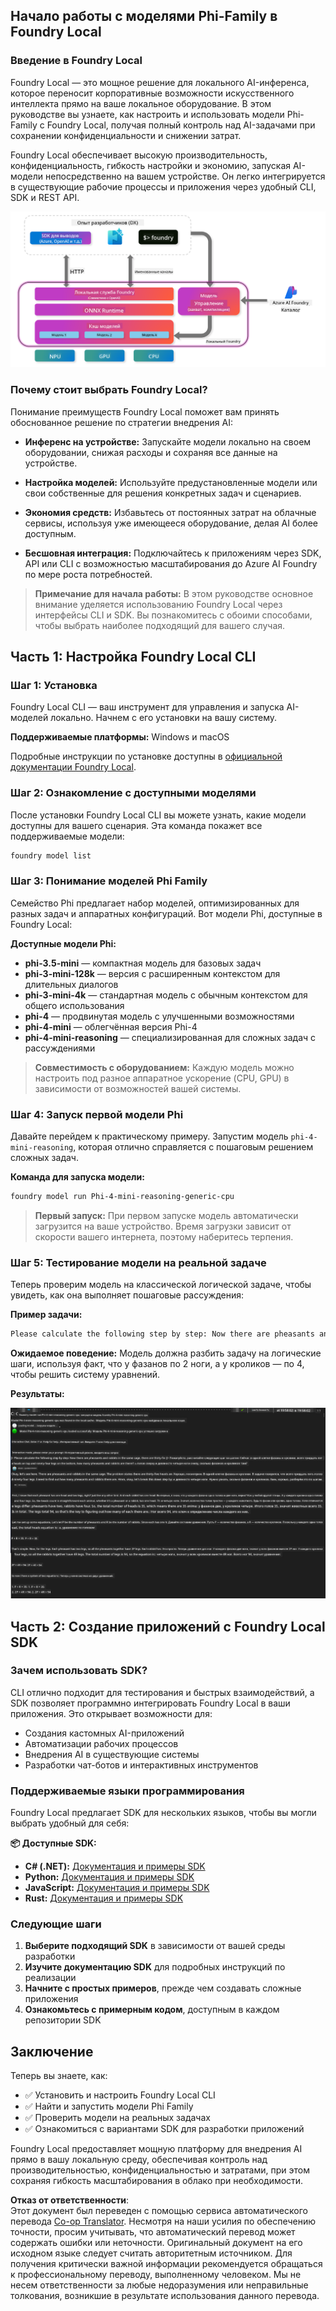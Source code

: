 <!--
CO_OP_TRANSLATOR_METADATA:
{
  "original_hash": "52973a5680a65a810aa80b7036afd31f",
  "translation_date": "2025-07-16T19:42:01+00:00",
  "source_file": "md/01.Introduction/02/07.FoundryLocal.md",
  "language_code": "ru"
}
-->
## Начало работы с моделями Phi-Family в Foundry Local

### Введение в Foundry Local

Foundry Local — это мощное решение для локального AI-инференса, которое переносит корпоративные возможности искусственного интеллекта прямо на ваше локальное оборудование. В этом руководстве вы узнаете, как настроить и использовать модели Phi-Family с Foundry Local, получая полный контроль над AI-задачами при сохранении конфиденциальности и снижении затрат.

Foundry Local обеспечивает высокую производительность, конфиденциальность, гибкость настройки и экономию, запуская AI-модели непосредственно на вашем устройстве. Он легко интегрируется в существующие рабочие процессы и приложения через удобный CLI, SDK и REST API.

![arch](../../../../../translated_images/foundry-local-arch.8823e321dd8258d7d68815ddb0153503587142ff32e6997041c7cf0c9df24b49.ru.png)

### Почему стоит выбрать Foundry Local?

Понимание преимуществ Foundry Local поможет вам принять обоснованное решение по стратегии внедрения AI:

- **Инференс на устройстве:** Запускайте модели локально на своем оборудовании, снижая расходы и сохраняя все данные на устройстве.

- **Настройка моделей:** Используйте предустановленные модели или свои собственные для решения конкретных задач и сценариев.

- **Экономия средств:** Избавьтесь от постоянных затрат на облачные сервисы, используя уже имеющееся оборудование, делая AI более доступным.

- **Бесшовная интеграция:** Подключайтесь к приложениям через SDK, API или CLI с возможностью масштабирования до Azure AI Foundry по мере роста потребностей.

> **Примечание для начала работы:** В этом руководстве основное внимание уделяется использованию Foundry Local через интерфейсы CLI и SDK. Вы познакомитесь с обоими способами, чтобы выбрать наиболее подходящий для вашего случая.

## Часть 1: Настройка Foundry Local CLI

### Шаг 1: Установка

Foundry Local CLI — ваш инструмент для управления и запуска AI-моделей локально. Начнем с его установки на вашу систему.

**Поддерживаемые платформы:** Windows и macOS

Подробные инструкции по установке доступны в [официальной документации Foundry Local](https://github.com/microsoft/Foundry-Local/blob/main/README.md).

### Шаг 2: Ознакомление с доступными моделями

После установки Foundry Local CLI вы можете узнать, какие модели доступны для вашего сценария. Эта команда покажет все поддерживаемые модели:

```bash
foundry model list
```

### Шаг 3: Понимание моделей Phi Family

Семейство Phi предлагает набор моделей, оптимизированных для разных задач и аппаратных конфигураций. Вот модели Phi, доступные в Foundry Local:

**Доступные модели Phi:** 

- **phi-3.5-mini** — компактная модель для базовых задач
- **phi-3-mini-128k** — версия с расширенным контекстом для длительных диалогов
- **phi-3-mini-4k** — стандартная модель с обычным контекстом для общего использования
- **phi-4** — продвинутая модель с улучшенными возможностями
- **phi-4-mini** — облегчённая версия Phi-4
- **phi-4-mini-reasoning** — специализированная для сложных задач с рассуждениями

> **Совместимость с оборудованием:** Каждую модель можно настроить под разное аппаратное ускорение (CPU, GPU) в зависимости от возможностей вашей системы.

### Шаг 4: Запуск первой модели Phi

Давайте перейдем к практическому примеру. Запустим модель `phi-4-mini-reasoning`, которая отлично справляется с пошаговым решением сложных задач.

**Команда для запуска модели:**

```bash
foundry model run Phi-4-mini-reasoning-generic-cpu
```

> **Первый запуск:** При первом запуске модель автоматически загрузится на ваше устройство. Время загрузки зависит от скорости вашего интернета, поэтому наберитесь терпения.

### Шаг 5: Тестирование модели на реальной задаче

Теперь проверим модель на классической логической задаче, чтобы увидеть, как она выполняет пошаговые рассуждения:

**Пример задачи:**

```txt
Please calculate the following step by step: Now there are pheasants and rabbits in the same cage, there are thirty-five heads on top and ninety-four legs on the bottom, how many pheasants and rabbits are there?
```

**Ожидаемое поведение:** Модель должна разбить задачу на логические шаги, используя факт, что у фазанов по 2 ноги, а у кроликов — по 4, чтобы решить систему уравнений.

**Результаты:**

![cli](../../../../../translated_images/cli.862ec6b55c2b5d916093866d4df99190150d4198fd33ab79e586f9d6f5403089.ru.png)

## Часть 2: Создание приложений с Foundry Local SDK

### Зачем использовать SDK?

CLI отлично подходит для тестирования и быстрых взаимодействий, а SDK позволяет программно интегрировать Foundry Local в ваши приложения. Это открывает возможности для:

- Создания кастомных AI-приложений
- Автоматизации рабочих процессов
- Внедрения AI в существующие системы
- Разработки чат-ботов и интерактивных инструментов

### Поддерживаемые языки программирования

Foundry Local предлагает SDK для нескольких языков, чтобы вы могли выбрать удобный для себя:

**📦 Доступные SDK:**

- **C# (.NET):** [Документация и примеры SDK](https://github.com/microsoft/Foundry-Local/tree/main/sdk/cs)
- **Python:** [Документация и примеры SDK](https://github.com/microsoft/Foundry-Local/tree/main/sdk/python)
- **JavaScript:** [Документация и примеры SDK](https://github.com/microsoft/Foundry-Local/tree/main/sdk/js)
- **Rust:** [Документация и примеры SDK](https://github.com/microsoft/Foundry-Local/tree/main/sdk/rust)

### Следующие шаги

1. **Выберите подходящий SDK** в зависимости от вашей среды разработки  
2. **Изучите документацию SDK** для подробных инструкций по реализации  
3. **Начните с простых примеров**, прежде чем создавать сложные приложения  
4. **Ознакомьтесь с примерным кодом**, доступным в каждом репозитории SDK  

## Заключение

Теперь вы знаете, как:
- ✅ Установить и настроить Foundry Local CLI  
- ✅ Найти и запустить модели Phi Family  
- ✅ Проверить модели на реальных задачах  
- ✅ Ознакомиться с вариантами SDK для разработки приложений  

Foundry Local предоставляет мощную платформу для внедрения AI прямо в вашу локальную среду, обеспечивая контроль над производительностью, конфиденциальностью и затратами, при этом сохраняя гибкость масштабирования в облако при необходимости.

**Отказ от ответственности**:  
Этот документ был переведен с помощью сервиса автоматического перевода [Co-op Translator](https://github.com/Azure/co-op-translator). Несмотря на наши усилия по обеспечению точности, просим учитывать, что автоматический перевод может содержать ошибки или неточности. Оригинальный документ на его исходном языке следует считать авторитетным источником. Для получения критически важной информации рекомендуется обращаться к профессиональному переводу, выполненному человеком. Мы не несем ответственности за любые недоразумения или неправильные толкования, возникшие в результате использования данного перевода.